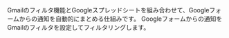 Gmailのフィルタ機能とGoogleスプレッドシートを組み合わせて、Googleフォームからの通知を自動的にまとめる仕組みです。
Googleフォームからの通知をGmailのフィルタを設定してフィルタリングします。
